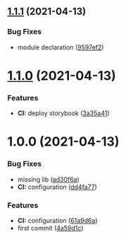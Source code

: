 ## [1.1.1](https://github.com/KrzysiekF/kk-react-paginate/compare/v1.1.0...v1.1.1) (2021-04-13)


### Bug Fixes

* module declaration ([9597ef2](https://github.com/KrzysiekF/kk-react-paginate/commit/9597ef28e4b766d7d4ba872ae86a60a2ce9a14e0))

# [1.1.0](https://github.com/KrzysiekF/kk-react-paginate/compare/v1.0.0...v1.1.0) (2021-04-13)


### Features

* **CI:** deploy storybook ([3a35a41](https://github.com/KrzysiekF/kk-react-paginate/commit/3a35a41dc686304553c5a2091111a982b49468e0))

# 1.0.0 (2021-04-13)


### Bug Fixes

* missing lib ([ad30f6a](https://github.com/KrzysiekF/kk-react-paginate/commit/ad30f6aad3b5fdc540b5f952636556dc8ace999d))
* **CI:** configuration ([dd4fa77](https://github.com/KrzysiekF/kk-react-paginate/commit/dd4fa771e5f9f38dfcd115358bd8ecaa9e5dcbbe))


### Features

* **CI:** configuration ([61a9d6a](https://github.com/KrzysiekF/kk-react-paginate/commit/61a9d6ad8bafc98e9ef15cee80ed43614d830aff))
* first commit ([4a59d1c](https://github.com/KrzysiekF/kk-react-paginate/commit/4a59d1cd43b74573c1b2b615e3dca0bf9400b7bb))
